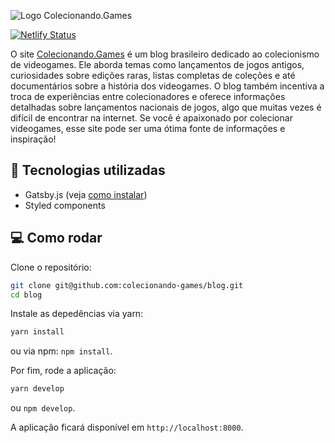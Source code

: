 ![Logo Colecionando.Games](https://blog.colecionando.games/static/797ec4715c4fe69571f9bcb859d33828/1853e/logo_v2.webp)

[![Netlify Status](https://api.netlify.com/api/v1/badges/56d7e7fb-c12b-43f5-b247-83f97fef47a9/deploy-status)](https://app.netlify.com/sites/colecionando-games-blog/deploys)

O site [Colecionando.Games](https://blog.colecionando.games) é um blog brasileiro dedicado ao colecionismo de videogames. Ele aborda temas como lançamentos de jogos antigos, curiosidades sobre edições raras, listas completas de coleções e até documentários sobre a história dos videogames. O blog também incentiva a troca de experiências entre colecionadores e oferece informações detalhadas sobre lançamentos nacionais de jogos, algo que muitas vezes é difícil de encontrar na internet. Se você é apaixonado por colecionar videogames, esse site pode ser uma ótima fonte de informações e inspiração! 

## 🚀 Tecnologias utilizadas

- Gatsby.js (veja [como instalar](https://learn.microsoft.com/pt-br/windows/dev-environment/javascript/gatsby-on-wsl))
- Styled components

## 💻 Como rodar

Clone o repositório:

```bash
git clone git@github.com:colecionando-games/blog.git
cd blog
```

Instale as depedências via yarn:
```bash
yarn install 
```

ou via npm: `npm install`.

Por fim, rode a aplicação:

```bash
yarn develop
```

ou `npm develop`.

A aplicação ficará disponível em `http://localhost:8000`.





